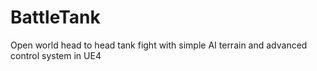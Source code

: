 # BattleTank
Open world head to head tank fight with simple AI terrain and advanced control system in UE4
